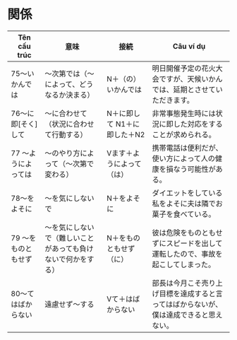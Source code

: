 # 関係

| Tên cấu trúc | 意味 | 接続 | Câu ví dụ |
|---|---|---|---|
| 75〜いかんでは | ～次第では（～によって、どうなるか決まる） | N＋（の）いかんでは | 明日開催予定の花火大会ですが、天候いかんでは、延期とさせていただきます。 |
| 76〜に即[そく]して | ～に合わせて（状況に合わせて行動する） | N＋に即して N1＋に即した＋N2 | 非常事態発生時には状況に即した対応をすることが求められる。 |
| 77 〜ようによっては | ～のやり方によって（～次第で変わる） | Vます＋ようによって（は） | 携帯電話は便利だが、使い方によって人の健康を損なう可能性がある。 |
| 78～をよそに | ～を気にしないで | N＋をよそに | ダイエットをしている私をよそに夫は隣でお菓子を食べている。 |
| 79 〜をものともせず | ～を気にしないで（難しいことがあっても負けないで何かをする） | N＋をものともせず（に） | 彼は危険をものともせずにスピードを出して運転したので、事故を起こしてしまった。 |
| 80〜てはばからない | 遠慮せず～する | Vて＋はばからない | 部長は今月こそ売り上げ目標を達成すると言ってはばからないが、僕は達成できると思えない。 |
